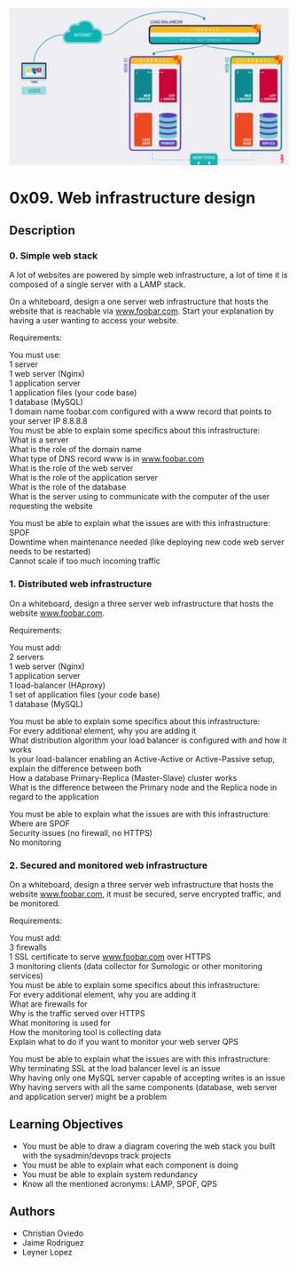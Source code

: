 ![Logo](images/logo.png)
# 0x09. Web infrastructure design

## Description

### 0. Simple web stack

A lot of websites are powered by simple web infrastructure, a lot of time it is composed of a single server with a LAMP stack.

On a whiteboard, design a one server web infrastructure that hosts the website that is reachable via www.foobar.com. Start your explanation by having a user wanting to access your website.

Requirements:

You must use:\
1 server\
1 web server (Nginx)\
1 application server\
1 application files (your code base)\
1 database (MySQL)\
1 domain name foobar.com configured with a www record that points to your server IP 8.8.8.8\
You must be able to explain some specifics about this infrastructure:\
What is a server\
What is the role of the domain name\
What type of DNS record www is in www.foobar.com \
What is the role of the web server\
What is the role of the application server\
What is the role of the database\
What is the server using to communicate with the computer of the user requesting the website

You must be able to explain what the issues are with this infrastructure:\
SPOF\
Downtime when maintenance needed (like deploying new code web server needs to be restarted)\
Cannot scale if too much incoming traffic

### 1. Distributed web infrastructure

On a whiteboard, design a three server web infrastructure that hosts the website www.foobar.com.

Requirements:

You must add:\
2 servers\
1 web server (Nginx)\
1 application server\
1 load-balancer (HAproxy)\
1 set of application files (your code base)\
1 database (MySQL)

You must be able to explain some specifics about this infrastructure:\
For every additional element, why you are adding it\
What distribution algorithm your load balancer is configured with and how it works\
Is your load-balancer enabling an Active-Active or Active-Passive setup, explain the difference between both\
How a database Primary-Replica (Master-Slave) cluster works\
What is the difference between the Primary node and the Replica node in regard to the application

You must be able to explain what the issues are with this infrastructure:\
Where are SPOF\
Security issues (no firewall, no HTTPS)\
No monitoring

### 2. Secured and monitored web infrastructure

On a whiteboard, design a three server web infrastructure that hosts the website www.foobar.com, it must be secured, serve encrypted traffic, and be monitored.

Requirements:

You must add:\
3 firewalls\
1 SSL certificate to serve www.foobar.com over HTTPS\
3 monitoring clients (data collector for Sumologic or other monitoring services)\
You must be able to explain some specifics about this infrastructure:\
For every additional element, why you are adding it\
What are firewalls for\
Why is the traffic served over HTTPS\
What monitoring is used for\
How the monitoring tool is collecting data\
Explain what to do if you want to monitor your web server QPS

You must be able to explain what the issues are with this infrastructure:\
Why terminating SSL at the load balancer level is an issue\
Why having only one MySQL server capable of accepting writes is an issue\
Why having servers with all the same components (database, web server and application server) might be a problem

## Learning Objectives
* You must be able to draw a diagram covering the web stack you built with the sysadmin/devops track projects
* You must be able to explain what each component is doing
* You must be able to explain system redundancy
* Know all the mentioned acronyms: LAMP, SPOF, QPS

## Authors

* Christian Oviedo
* Jaime Rodriguez
* Leyner Lopez
